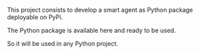 This project consists to develop a smart agent as Python package deployable on PyPi.

The Python package is available here and ready to be used.

So it will be used in any Python project.


